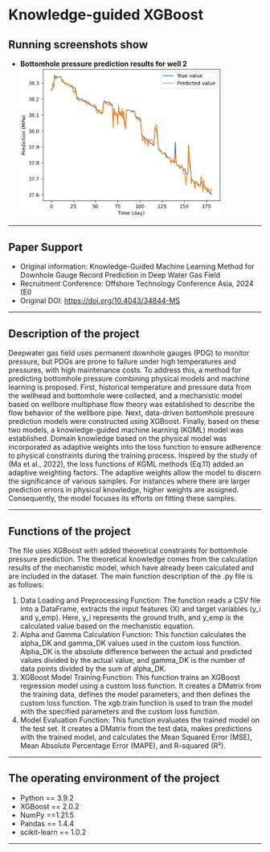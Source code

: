 # **Knowledge-guided XGBoost**
## Running screenshots show
- **Bottomhole pressure prediction results for well 2**
  <img src="img/Bottomhole pressure prediction results for well 2.jpg" width="400" />
***
## Paper Support
- Original information: Knowledge-Guided Machine Learning Method for Downhole Gauge Record Prediction in Deep Water Gas Field
- Recruitment Conference: Offshore Technology Conference Asia, 2024 (EI)
- Original DOI: https://doi.org/10.4043/34844-MS
***
## Description of the project
Deepwater gas field uses permanent downhole gauges (PDG) to monitor pressure, but PDGs are prone to failure under high temperatures and pressures, with high maintenance costs. To address this, a method for predicting bottomhole pressure combining physical models and machine learning is proposed. First, historical temperature and pressure data from the wellhead and bottomhole were collected, and a mechanistic model based on wellbore multiphase flow theory was established to describe the flow behavior of the wellbore pipe. Next, data-driven bottomhole pressure prediction models were constructed using XGBoost. Finally, based on these two models, a knowledge-guided machine learning (KGML) model was established. Domain knowledge based on the physical model was incorporated as adaptive weights into the loss function to ensure adherence to physical constraints during the training process.
Inspired by the study of (Ma et al., 2022), the loss functions of KGML methods (Eq.11) added an adaptive weighting factors. The adaptive weights allow the model to discern the significance of various samples. For instances where there are larger prediction errors in physical knowledge, higher weights are assigned. Consequently, the model focuses its efforts on fitting these samples.
***
## Functions of the project
The file uses XGBoost with added theoretical constraints for bottomhole pressure prediction. The theoretical knowledge comes from the calculation results of the mechanistic model, which have already been calculated and are included in the dataset. The main function description of the .py file is as follows:
1. Data Loading and Preprocessing Function: The function reads a CSV file into a DataFrame, extracts the input features (X) and target variables (y_i and y_emp). Here, y_i represents the ground truth, and y_emp is the calculated value based on the mechanistic equation.
2. Alpha and Gamma Calculation Function: This function calculates the alpha_DK and gamma_DK values used in the custom loss function. Alpha_DK is the absolute difference between the actual and predicted values divided by the actual value, and gamma_DK is the number of data points divided by the sum of alpha_DK.
3.	XGBoost Model Training Function: This function trains an XGBoost regression model using a custom loss function. It creates a DMatrix from the training data, defines the model parameters, and then defines the custom loss function. The xgb.train function is used to train the model with the specified parameters and the custom loss function.
4.	Model Evaluation Function: This function evaluates the trained model on the test set. It creates a DMatrix from the test data, makes predictions with the trained model, and calculates the Mean Squared Error (MSE), Mean Absolute Percentage Error (MAPE), and R-squared (R²).
***
## The operating environment of the project
-	Python == 3.9.2
-   XGBoost == 2.0.2
-	NumPy ==1.21.5
-	Pandas == 1.4.4
-   scikit-learn == 1.0.2
***
